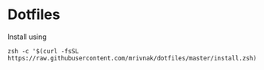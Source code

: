 # Dotfiles

Install using

```shell
zsh -c '$(curl -fsSL https://raw.githubusercontent.com/mrivnak/dotfiles/master/install.zsh)'```
